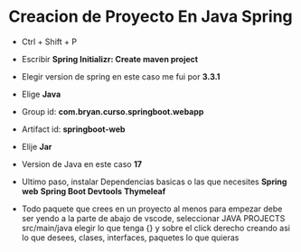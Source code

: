 # Creacion de Proyecto En Java Spring
- Ctrl + Shift + P
- Escribir __Spring Initializr: Create maven project__
- Elegir version de spring en este caso me fui por __3.3.1__
- Elige __Java__
- Group id: __com.bryan.curso.springboot.webapp__
- Artifact id: __springboot-web__
- Elije __Jar__
- Version de Java en este caso __17__

- Ultimo paso, instalar Dependencias basicas o las que necesites
	__Spring web__
	__Spring Boot Devtools__
	__Thymeleaf__

- Todo paquete que crees en un proyecto al menos para empezar debe ser yendo a la parte de abajo de vscode, seleccionar JAVA PROJECTS src/main/java elegir lo que tenga {} y sobre el click derecho creando asi lo que desees, clases, interfaces, paquetes lo que quieras
